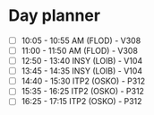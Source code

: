 # Day planner

- [ ] 10:05 - 10:55 AM (FLOD) - V308
- [ ] 11:00 - 11:50 AM (FLOD) - V308
- [ ] 12:50 - 13:40 INSY (LOIB) - V104
- [ ] 13:45 - 14:35 INSY (LOIB) - V104
- [ ] 14:40 - 15:30 ITP2 (OSKO) - P312
- [ ] 15:35 - 16:25 ITP2 (OSKO) - P312
- [ ] 16:25 - 17:15 ITP2 (OSKO) - P312
